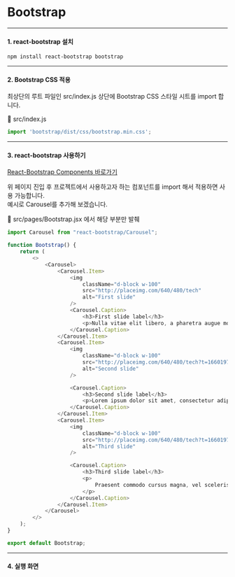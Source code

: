# Bootstrap
***

#### 1. react-bootstrap 설치

```
npm install react-bootstrap bootstrap
```
***

#### 2. Bootstrap CSS 적용

최상단의 루트 파일인 src/index.js 상단에 Bootstrap CSS 스타일 시트를 import 합니다.

📂 src/index.js

```javascript
import 'bootstrap/dist/css/bootstrap.min.css';
```
***

#### 3. react-bootstrap 사용하기

[React-Bootstrap Components 바로가기](https://react-bootstrap.github.io/components/alerts/)

위 페이지 진입 후 프로젝트에서 사용하고자 하는 컴포넌트를 import 해서 적용하면 사용 가능합니다.   
예시로 Carousel를 추가해 보겠습니다.   

📂 src/pages/Bootstrap.jsx 에서 해당 부분만 발췌

```javascript
import Carousel from "react-bootstrap/Carousel";

function Bootstrap() {
    return (
        <>
            <Carousel>
                <Carousel.Item>
                    <img
                        className="d-block w-100"
                        src="http://placeimg.com/640/480/tech"
                        alt="First slide"
                    />
                    <Carousel.Caption>
                        <h3>First slide label</h3>
                        <p>Nulla vitae elit libero, a pharetra augue mollis interdum.</p>
                    </Carousel.Caption>
                </Carousel.Item>
                <Carousel.Item>
                    <img
                        className="d-block w-100"
                        src="http://placeimg.com/640/480/tech?t=1660197829623"
                        alt="Second slide"
                    />

                    <Carousel.Caption>
                        <h3>Second slide label</h3>
                        <p>Lorem ipsum dolor sit amet, consectetur adipiscing elit.</p>
                    </Carousel.Caption>
                </Carousel.Item>
                <Carousel.Item>
                    <img
                        className="d-block w-100"
                        src="http://placeimg.com/640/480/tech?t=1660197843372"
                        alt="Third slide"
                    />

                    <Carousel.Caption>
                        <h3>Third slide label</h3>
                        <p>
                            Praesent commodo cursus magna, vel scelerisque nisl consectetur.
                        </p>
                    </Carousel.Caption>
                </Carousel.Item>
            </Carousel>
        </>
    );
}

export default Bootstrap;
```
***

#### 4. 실행 화면   
 
   

